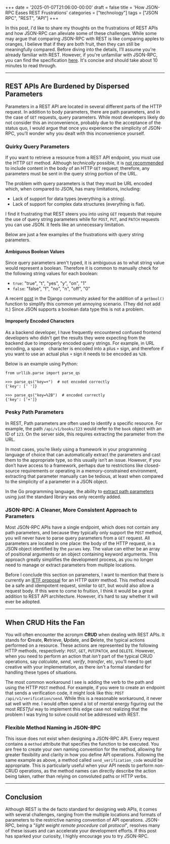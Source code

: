 +++
date = '2025-01-07T21:06:00-00:00'
draft = false
title = 'How JSON-RPC Eases REST Frustrations'
categories = ["technology"]
tags = ["JSON RPC", "REST", "API"]
+++

In this post, I'd like to share my thoughts on the frustrations of REST APIs and how JSON-RPC can alleviate some of these challenges. While some may argue that comparing JSON-RPC with REST is like comparing apples to oranges, I believe that if they are both fruit, then they can still be meaningfully compared. Before diving into the details, I’ll assume you're already familiar with REST. However, if you're unfamiliar with JSON-RPC, you can find the specification [here](https://www.jsonrpc.org/specification). It's concise and should take about 10 minutes to read through.
___

## REST APIs Are Burdened by Dispersed Parameters
Parameters in a REST API are located in several different parts of the HTTP request. In addition to body parameters, there are path parameters, and in the case of `GET` requests, query parameters. While most developers likely do not consider this an inconvenience, probably due to the acceptance of the status quo, I would argue that once you experience the simplicity of JSON-RPC, you’ll wonder why you dealt with this inconvenience yourself.

### Quirky Query Parameters
If you want to retrieve a resource from a REST API endpoint, you must use the HTTP `GET` method. Although _technically_ possible, it is [not recommended](https://developer.mozilla.org/en-US/docs/Web/HTTP/Methods/GET) to include content in the body of an HTTP `GET` request; therefore, any parameters must be sent in the query string portion of the URL.

The problem with query parameters is that they must be URL encoded which, when compared to JSON, has many limitations, including:
- Lack of support for data types (everything is a string).
- Lack of support for complex data structures (everything is flat).

I find it frustrating that REST steers you into using `GET` requests that require the use of query string parameters while for `POST`, `PUT`, and `PATCH` requests you can use JSON. It feels like an unnecessary limitation.

Below are just a few examples of the frustrations with query string parameters.

#### Ambiguous Boolean Values
Since query parameters aren't typed, it is ambiguous as to what string value would represent a boolean. Therefore it is common to manually check for the following string values for each boolean:
  - `true`: "true", "t", "yes", "y", "on", "1"
  - `false`: "false", "f", "no", "n", "off", "0"

A recent [post](https://forum.djangoproject.com/t/add-getbool-to-request-query-params-querydict/30985) in the Django community asked for the addition of a `getbool()` function to simplify this common yet annoying scenario. (They did not add it.) Since JSON supports a boolean data type this is not a problem.

#### Improperly Encoded Characters
As a backend developer, I have frequently encountered confused frontend developers who didn't get the results they were expecting from the backend due to improperly encoded query strings. For example, in URL encoding, a space ` ` character is encoded into a plus `+` sign, and therefore if you want to use an actual plus `+` sign it needs to be encoded as `%2B`. 

Below is an example using Python:
```
from urllib.parse import parse_qs

>>> parse_qs("key=+")  # not encoded correctly
{'key': [' ']}

>>> parse_qs("key=%2B")  # encoded correctly
{'key': ['+']}
```

### Pesky Path Parameters
In REST, Path parameters are often used to identify a specific resource. For example, the path `/api/v1/books/123` would refer to the `book` object with an ID of `123`. On the server side, this requires extracting the parameter from the URL.

In most cases, you’re likely using a framework in your programming language of choice that can automatically extract the parameters and cast them to the appropriate type, so this usually isn’t an issue. However, if you don’t have access to a framework, perhaps due to restrictions like closed-source requirements or operating in a memory-constrained environment, extracting that parameter manually can be tedious, at least when compared to the simplicity of a parameter in a JSON object.

In the Go programming language, the ability to [extract path parameters](https://go.dev/blog/routing-enhancements) using just the standard library was only recently added.

### JSON-RPC: A Cleaner, More Consistent Approach to Parameters
Most JSON-RPC APIs have a single endpoint, which does not contain any path parameters, and because they typically only support the `POST` method, you will never have to parse query parameters from a `GET` request. All parameters are located in one place: the body of the HTTP request, in a JSON object identified by the `params` key. The value can either be an array of positional arguments or an object containing keyword arguments. This approach greatly simplifies the development process, as you no longer need to manage or extract parameters from multiple locations.

Before I conclude this section on parameters, I want to mention that there is currently an [IETF proposal](https://datatracker.ietf.org/doc/draft-ietf-httpbis-safe-method-w-body/) for an HTTP `QUERY` method. This method would be a safe and idempotent request, similar to `GET`, but would also allow a request body. If this were to come to fruition, I think it would be a great addition to REST API architecture. However, it’s hard to say whether it will ever be adopted.
___

## When CRUD Hits the Fan
You will often encounter the acronym **CRUD** when dealing with REST APIs. It stands for **C**reate, **R**etrieve, **U**pdate, and **D**elete, the typical actions performed on a resource. These actions are represented by the following HTTP methods, respectively: `POST`, `GET`, `PUT`/`PATCH`, and `DELETE`. However, when you need to perform an action that _isn't_ part of the typical CRUD operations, say _calculate_, _send_, _verify_, _transfer_, etc, you’ll need to get creative with your implementation, as there isn't a formal standard for handling these types of situations.

The most common workaround I see is adding the verb to the path and using the HTTP `POST` method. For example, if you were to create an endpoint that sends a verification code, it might look like this: `POST /api/v1/verification/send`. While this is a reasonable workaround, it never sat well with me. I would often spend a lot of mental energy figuring out the most _RESTful_ way to implement this edge case not realizing that the problem I was trying to solve could not be addressed with REST.

### Flexible Method Naming in JSON-RPC
This issue does not exist when designing a JSON-RPC API. Every request contains a `method` attribute that specifies the function to be executed. You are free to create your own naming convention for the method, allowing for greater flexibility and clarity in how you define API operations. Following the same example as above, a method called `send_verification_code` would be appropriate. This is particularly useful when your API needs to perform non-CRUD operations, as the method names can directly describe the action being taken, rather than relying on convoluted paths or HTTP verbs.
___

## Conclusion
Although REST is the de facto standard for designing web APIs, it comes with several challenges, ranging from the multiple locations and formats of parameters to the restrictive naming convention of API operations. JSON-RPC, being a "_light weight remote procedure call protocol_", resolves many of these issues and can accelerate your development efforts. If this post has sparked your curiosity, I highly encourage you to try JSON-RPC.
